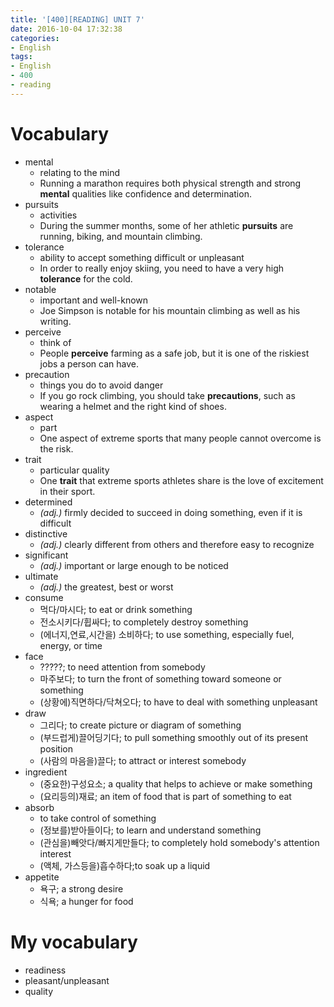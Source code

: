 ```yaml
---
title: '[400][READING] UNIT 7'
date: 2016-10-04 17:32:38
categories: 
- English
tags:
- English
- 400
- reading
---
```


# Vocabulary

* mental 
    * relating to the mind
    * Running a marathon requires both physical strength and strong **mental** qualities like confidence and determination. 
* pursuits
    * activities
    * During the summer months, some of her athletic **pursuits** are running, biking, and mountain climbing.
* tolerance 
    * ability to accept something difficult or unpleasant
    * In order to really enjoy skiing, you need to have a very high **tolerance** for the cold.
* notable
    * important and well-known
    * Joe Simpson is notable for his mountain climbing as well as his writing. 
* perceive 
    * think of
    * People **perceive** farming as a safe job, but it is one of the riskiest jobs a person can have.
* precaution  
    * things you do to avoid danger
    * If you go rock climbing, you should take **precautions**, such as wearing a helmet and the right kind of shoes.
* aspect 
    * part
    * One aspect of extreme sports that many people cannot overcome is the risk.
* trait 
    * particular quality
    * One **trait** that extreme sports athletes share is the love of excitement in their sport.
* determined 
    * *(adj.)* firmly decided to succeed in doing something, even if it is difficult
* distinctive 
    * *(adj.)* clearly different from others and therefore easy to recognize
* significant 
    * *(adj.)* important or large enough to be noticed
* ultimate 
    * *(adj.)* the greatest, best or worst
* consume
    * 먹다/마시다; to eat or drink something
    * 전소시키다/휩싸다; to completely destroy something
    * (에너지,연료,시간을) 소비하다; to use something, especially fuel, energy, or time
* face
    * ?????; to need attention from somebody
    * 마주보다; to turn the front of something toward someone or something
    * (상황에)직면하다/닥쳐오다; to have to deal with something unpleasant
* draw
    * 그리다; to create picture or diagram of something
    * (부드럽게)끌어딩기다; to pull something smoothly out of its present position
    * (사람의 마음을)끌다; to attract or interest somebody
* ingredient
    * (중요한)구성요소; a quality that helps to achieve or make something
    * (요리등의)재료; an item of food that is part of something to eat
* absorb
    * to take control of something
    * (정보를)받아들이다; to learn and understand something
    * (관심을)빼앗다/빠지게만들다; to completely hold somebody's attention interest
    * (액체, 가스등을)흡수하다;to soak up a liquid
* appetite
    * 욕구; a strong desire
    * 식욕; a hunger for food

# My vocabulary
* readiness
* pleasant/unpleasant
* quality

